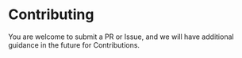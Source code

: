 # Contributing

You are welcome to submit a PR or Issue, and we will have additional guidance in the future for Contributions.
